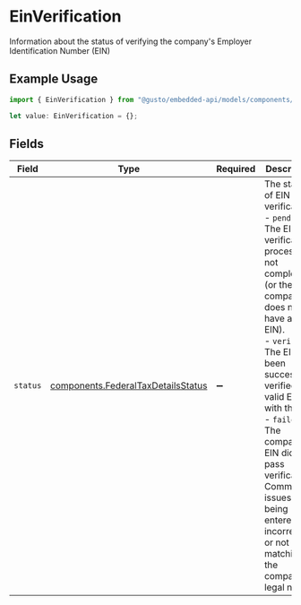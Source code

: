 # EinVerification

Information about the status of verifying the company's Employer Identification Number (EIN)

## Example Usage

```typescript
import { EinVerification } from "@gusto/embedded-api/models/components/federaltaxdetails.js";

let value: EinVerification = {};
```

## Fields

| Field                                                                                                                                                                                                                                                                                                                                                                   | Type                                                                                                                                                                                                                                                                                                                                                                    | Required                                                                                                                                                                                                                                                                                                                                                                | Description                                                                                                                                                                                                                                                                                                                                                             |
| ----------------------------------------------------------------------------------------------------------------------------------------------------------------------------------------------------------------------------------------------------------------------------------------------------------------------------------------------------------------------- | ----------------------------------------------------------------------------------------------------------------------------------------------------------------------------------------------------------------------------------------------------------------------------------------------------------------------------------------------------------------------- | ----------------------------------------------------------------------------------------------------------------------------------------------------------------------------------------------------------------------------------------------------------------------------------------------------------------------------------------------------------------------- | ----------------------------------------------------------------------------------------------------------------------------------------------------------------------------------------------------------------------------------------------------------------------------------------------------------------------------------------------------------------------- |
| `status`                                                                                                                                                                                                                                                                                                                                                                | [components.FederalTaxDetailsStatus](../../models/components/federaltaxdetailsstatus.md)                                                                                                                                                                                                                                                                                | :heavy_minus_sign:                                                                                                                                                                                                                                                                                                                                                      | The status of EIN verification:<br/>- `pending`: The EIN verification process has not completed (or the company does not yet have an EIN).<br/>- `verified`: The EIN has been successfully verified as a valid EIN with the IRS.<br/>- `failed`: The company's EIN did not pass verification. Common issues are being entered incorrectly or not matching the company's legal name. |